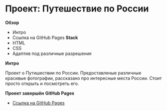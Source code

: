 # Проект: Путешествие по России

**Обзор**
* Интро
* Ссылка на GitHub Pages
**Stack**
* HTML
* CSS
* Адаптив под различные разрешения

  
**Интро**

Проект о Путишествии по России. Предоставленые различные красивые фотографии, рассказано про интересные места России. Стоит просто открыть и посмотреть его.

**Проект завершён**
**GitHub Pages**

* [Ссылка на GitHub Pages](https://vadimabyshev.github.io/russian-travel/)

